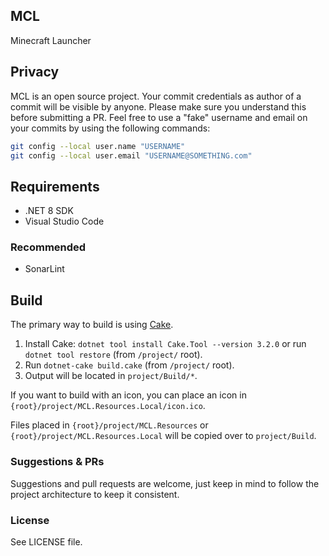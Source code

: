 ## MCL
Minecraft Launcher

## Privacy
MCL is an open source project. Your commit credentials as author of a commit will be visible by anyone. Please make sure you understand this before submitting a PR.
Feel free to use a "fake" username and email on your commits by using the following commands:
```bash
git config --local user.name "USERNAME"
git config --local user.email "USERNAME@SOMETHING.com"
```

## Requirements
- .NET 8 SDK
- Visual Studio Code

### Recommended
- SonarLint

## Build
The primary way to build is using [Cake](https://cakebuild.net/).

1. Install Cake: `dotnet tool install Cake.Tool --version 3.2.0` or run `dotnet tool restore` (from `/project/` root).
2. Run `dotnet-cake build.cake` (from `/project/` root).
3. Output will be located in `project/Build/*`.

If you want to build with an icon, you can place an icon in `{root}/project/MCL.Resources.Local/icon.ico`.

Files placed in `{root}/project/MCL.Resources` or `{root}/project/MCL.Resources.Local` will be copied over to `project/Build`.

### Suggestions & PRs
Suggestions and pull requests are welcome, just keep in mind to follow the project architecture to keep it consistent.

### License
See LICENSE file.
